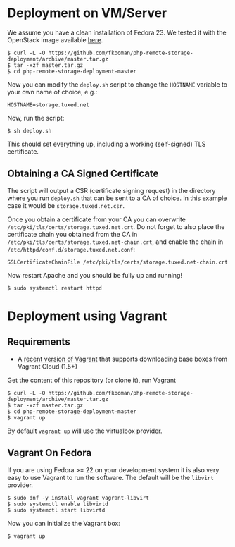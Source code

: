 # Deployment on VM/Server

We assume you have a clean installation of Fedora 23. We tested it with the
OpenStack image available [here](https://getfedora.org/en/cloud/download/).

    $ curl -L -O https://github.com/fkooman/php-remote-storage-deployment/archive/master.tar.gz
    $ tar -xzf master.tar.gz
    $ cd php-remote-storage-deployment-master

Now you can modify the `deploy.sh` script to change the `HOSTNAME` variable to
your own name of choice, e.g.:

    HOSTNAME=storage.tuxed.net

Now, run the script:

    $ sh deploy.sh

This should set everything up, including a working (self-signed) TLS 
certificate.

## Obtaining a CA Signed Certificate
The script will output a CSR (certificate signing request) in the directory
where you run `deploy.sh` that can be sent to a CA of choice. In this 
example case it would be `storage.tuxed.net.csr`. 

Once you obtain a certificate from your CA you can overwrite 
`/etc/pki/tls/certs/storage.tuxed.net.crt`. Do not forget to also place the 
certificate chain you obtained from the CA in 
`/etc/pki/tls/certs/storage.tuxed.net-chain.crt`, and enable the chain in 
`/etc/httpd/conf.d/storage.tuxed.net.conf`:

    SSLCertificateChainFile /etc/pki/tls/certs/storage.tuxed.net-chain.crt

Now restart Apache and you should be fully up and running!

    $ sudo systemctl restart httpd


# Deployment using Vagrant

## Requirements

* A [recent version of Vagrant](https://www.vagrantup.com/downloads.html) that supports downloading base boxes from
  Vagrant Cloud (1.5+)

Get the content of this repository (or clone it), run Vagrant

    $ curl -L -O https://github.com/fkooman/php-remote-storage-deployment/archive/master.tar.gz
    $ tar -xzf master.tar.gz
    $ cd php-remote-storage-deployment-master
    $ vagrant up

By default `vagrant up` will use the virtualbox provider. 

## Vagrant On Fedora

If you are using Fedora >= 22 on your development system it is also very easy
to use Vagrant to run the software. The default will be the `libvirt` provider.

    $ sudo dnf -y install vagrant vagrant-libvirt
    $ sudo systemctl enable libvirtd
    $ sudo systemctl start libvirtd

Now you can initialize the Vagrant box:

    $ vagrant up
